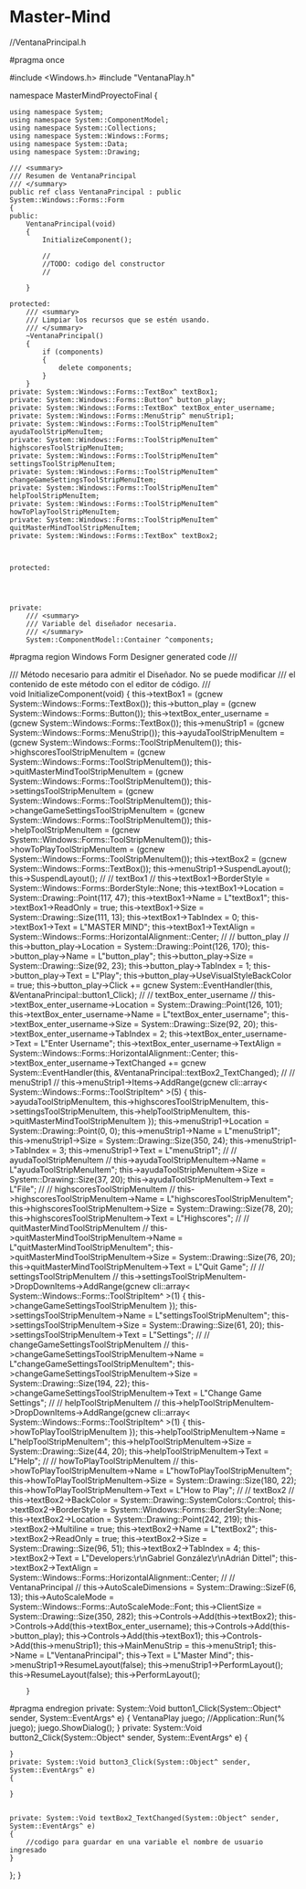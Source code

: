# Master-Mind

//VentanaPrincipal.h

#pragma once

#include <Windows.h>
#include "VentanaPlay.h"

namespace MasterMindProyectoFinal {

	using namespace System;
	using namespace System::ComponentModel;
	using namespace System::Collections;
	using namespace System::Windows::Forms;
	using namespace System::Data;
	using namespace System::Drawing;

	/// <summary>
	/// Resumen de VentanaPrincipal
	/// </summary>
	public ref class VentanaPrincipal : public System::Windows::Forms::Form
	{
	public:
		VentanaPrincipal(void)
		{
			InitializeComponent();

			//
			//TODO: codigo del constructor
			//

		}

	protected:
		/// <summary>
		/// Limpiar los recursos que se estén usando.
		/// </summary>
		~VentanaPrincipal()
		{
			if (components)
			{
				delete components;
			}
		}
	private: System::Windows::Forms::TextBox^ textBox1;
	private: System::Windows::Forms::Button^ button_play;
	private: System::Windows::Forms::TextBox^ textBox_enter_username;
	private: System::Windows::Forms::MenuStrip^ menuStrip1;
	private: System::Windows::Forms::ToolStripMenuItem^ ayudaToolStripMenuItem;
	private: System::Windows::Forms::ToolStripMenuItem^ highscoresToolStripMenuItem;
	private: System::Windows::Forms::ToolStripMenuItem^ settingsToolStripMenuItem;
	private: System::Windows::Forms::ToolStripMenuItem^ changeGameSettingsToolStripMenuItem;
	private: System::Windows::Forms::ToolStripMenuItem^ helpToolStripMenuItem;
	private: System::Windows::Forms::ToolStripMenuItem^ howToPlayToolStripMenuItem;
	private: System::Windows::Forms::ToolStripMenuItem^ quitMasterMindToolStripMenuItem;
	private: System::Windows::Forms::TextBox^ textBox2;



	protected:




	private:
		/// <summary>
		/// Variable del diseñador necesaria.
		/// </summary>
		System::ComponentModel::Container ^components;

#pragma region Windows Form Designer generated code
		/// <summary>
		/// Método necesario para admitir el Diseñador. No se puede modificar
		/// el contenido de este método con el editor de código.
		/// </summary>
		void InitializeComponent(void)
		{
			this->textBox1 = (gcnew System::Windows::Forms::TextBox());
			this->button_play = (gcnew System::Windows::Forms::Button());
			this->textBox_enter_username = (gcnew System::Windows::Forms::TextBox());
			this->menuStrip1 = (gcnew System::Windows::Forms::MenuStrip());
			this->ayudaToolStripMenuItem = (gcnew System::Windows::Forms::ToolStripMenuItem());
			this->highscoresToolStripMenuItem = (gcnew System::Windows::Forms::ToolStripMenuItem());
			this->quitMasterMindToolStripMenuItem = (gcnew System::Windows::Forms::ToolStripMenuItem());
			this->settingsToolStripMenuItem = (gcnew System::Windows::Forms::ToolStripMenuItem());
			this->changeGameSettingsToolStripMenuItem = (gcnew System::Windows::Forms::ToolStripMenuItem());
			this->helpToolStripMenuItem = (gcnew System::Windows::Forms::ToolStripMenuItem());
			this->howToPlayToolStripMenuItem = (gcnew System::Windows::Forms::ToolStripMenuItem());
			this->textBox2 = (gcnew System::Windows::Forms::TextBox());
			this->menuStrip1->SuspendLayout();
			this->SuspendLayout();
			// 
			// textBox1
			// 
			this->textBox1->BorderStyle = System::Windows::Forms::BorderStyle::None;
			this->textBox1->Location = System::Drawing::Point(117, 47);
			this->textBox1->Name = L"textBox1";
			this->textBox1->ReadOnly = true;
			this->textBox1->Size = System::Drawing::Size(111, 13);
			this->textBox1->TabIndex = 0;
			this->textBox1->Text = L"MASTER MIND";
			this->textBox1->TextAlign = System::Windows::Forms::HorizontalAlignment::Center;
			// 
			// button_play
			// 
			this->button_play->Location = System::Drawing::Point(126, 170);
			this->button_play->Name = L"button_play";
			this->button_play->Size = System::Drawing::Size(92, 23);
			this->button_play->TabIndex = 1;
			this->button_play->Text = L"Play";
			this->button_play->UseVisualStyleBackColor = true;
			this->button_play->Click += gcnew System::EventHandler(this, &VentanaPrincipal::button1_Click);
			// 
			// textBox_enter_username
			// 
			this->textBox_enter_username->Location = System::Drawing::Point(126, 101);
			this->textBox_enter_username->Name = L"textBox_enter_username";
			this->textBox_enter_username->Size = System::Drawing::Size(92, 20);
			this->textBox_enter_username->TabIndex = 2;
			this->textBox_enter_username->Text = L"Enter Username";
			this->textBox_enter_username->TextAlign = System::Windows::Forms::HorizontalAlignment::Center;
			this->textBox_enter_username->TextChanged += gcnew System::EventHandler(this, &VentanaPrincipal::textBox2_TextChanged);
			// 
			// menuStrip1
			// 
			this->menuStrip1->Items->AddRange(gcnew cli::array< System::Windows::Forms::ToolStripItem^  >(5) {
				this->ayudaToolStripMenuItem,
					this->highscoresToolStripMenuItem, this->settingsToolStripMenuItem, this->helpToolStripMenuItem, this->quitMasterMindToolStripMenuItem
			});
			this->menuStrip1->Location = System::Drawing::Point(0, 0);
			this->menuStrip1->Name = L"menuStrip1";
			this->menuStrip1->Size = System::Drawing::Size(350, 24);
			this->menuStrip1->TabIndex = 3;
			this->menuStrip1->Text = L"menuStrip1";
			// 
			// ayudaToolStripMenuItem
			// 
			this->ayudaToolStripMenuItem->Name = L"ayudaToolStripMenuItem";
			this->ayudaToolStripMenuItem->Size = System::Drawing::Size(37, 20);
			this->ayudaToolStripMenuItem->Text = L"File";
			// 
			// highscoresToolStripMenuItem
			// 
			this->highscoresToolStripMenuItem->Name = L"highscoresToolStripMenuItem";
			this->highscoresToolStripMenuItem->Size = System::Drawing::Size(78, 20);
			this->highscoresToolStripMenuItem->Text = L"Highscores";
			// 
			// quitMasterMindToolStripMenuItem
			// 
			this->quitMasterMindToolStripMenuItem->Name = L"quitMasterMindToolStripMenuItem";
			this->quitMasterMindToolStripMenuItem->Size = System::Drawing::Size(76, 20);
			this->quitMasterMindToolStripMenuItem->Text = L"Quit Game";
			// 
			// settingsToolStripMenuItem
			// 
			this->settingsToolStripMenuItem->DropDownItems->AddRange(gcnew cli::array< System::Windows::Forms::ToolStripItem^  >(1) { this->changeGameSettingsToolStripMenuItem });
			this->settingsToolStripMenuItem->Name = L"settingsToolStripMenuItem";
			this->settingsToolStripMenuItem->Size = System::Drawing::Size(61, 20);
			this->settingsToolStripMenuItem->Text = L"Settings";
			// 
			// changeGameSettingsToolStripMenuItem
			// 
			this->changeGameSettingsToolStripMenuItem->Name = L"changeGameSettingsToolStripMenuItem";
			this->changeGameSettingsToolStripMenuItem->Size = System::Drawing::Size(194, 22);
			this->changeGameSettingsToolStripMenuItem->Text = L"Change Game Settings";
			// 
			// helpToolStripMenuItem
			// 
			this->helpToolStripMenuItem->DropDownItems->AddRange(gcnew cli::array< System::Windows::Forms::ToolStripItem^  >(1) { this->howToPlayToolStripMenuItem });
			this->helpToolStripMenuItem->Name = L"helpToolStripMenuItem";
			this->helpToolStripMenuItem->Size = System::Drawing::Size(44, 20);
			this->helpToolStripMenuItem->Text = L"Help";
			// 
			// howToPlayToolStripMenuItem
			// 
			this->howToPlayToolStripMenuItem->Name = L"howToPlayToolStripMenuItem";
			this->howToPlayToolStripMenuItem->Size = System::Drawing::Size(180, 22);
			this->howToPlayToolStripMenuItem->Text = L"How to Play";
			// 
			// textBox2
			// 
			this->textBox2->BackColor = System::Drawing::SystemColors::Control;
			this->textBox2->BorderStyle = System::Windows::Forms::BorderStyle::None;
			this->textBox2->Location = System::Drawing::Point(242, 219);
			this->textBox2->Multiline = true;
			this->textBox2->Name = L"textBox2";
			this->textBox2->ReadOnly = true;
			this->textBox2->Size = System::Drawing::Size(96, 51);
			this->textBox2->TabIndex = 4;
			this->textBox2->Text = L"Developers:\r\nGabriel González\r\nAdrián Dittel";
			this->textBox2->TextAlign = System::Windows::Forms::HorizontalAlignment::Center;
			// 
			// VentanaPrincipal
			// 
			this->AutoScaleDimensions = System::Drawing::SizeF(6, 13);
			this->AutoScaleMode = System::Windows::Forms::AutoScaleMode::Font;
			this->ClientSize = System::Drawing::Size(350, 282);
			this->Controls->Add(this->textBox2);
			this->Controls->Add(this->textBox_enter_username);
			this->Controls->Add(this->button_play);
			this->Controls->Add(this->textBox1);
			this->Controls->Add(this->menuStrip1);
			this->MainMenuStrip = this->menuStrip1;
			this->Name = L"VentanaPrincipal";
			this->Text = L"Master Mind";
			this->menuStrip1->ResumeLayout(false);
			this->menuStrip1->PerformLayout();
			this->ResumeLayout(false);
			this->PerformLayout();

		}
#pragma endregion
	private: System::Void button1_Click(System::Object^ sender, System::EventArgs^ e)
	{
		VentanaPlay juego;
		//Application::Run(% juego);
		juego.ShowDialog();
	}
	private: System::Void button2_Click(System::Object^ sender, System::EventArgs^ e) 
	{

	}
	private: System::Void button3_Click(System::Object^ sender, System::EventArgs^ e) 
	{

	}


	private: System::Void textBox2_TextChanged(System::Object^ sender, System::EventArgs^ e) 
	{
		//codigo para guardar en una variable el nombre de usuario ingresado
	}
};
}
